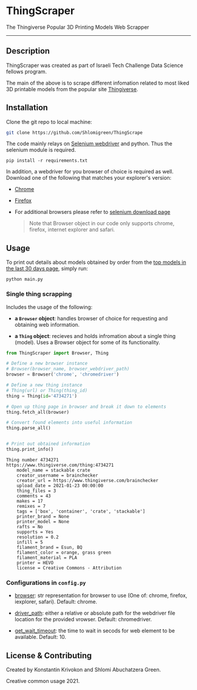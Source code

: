 # ThingScraper

The Thingiverse Popular 3D Printing Models Web Scrapper

 

---

## Description

ThingScraper was created as part of Israeli Tech Challenge <itc> Data Science fellows program.

The main of the above is to scrape different infomation related to most liked 3D printable models from the popular site [Thingiverse](https://www.thingiverse.com/).

## Installation

Clone the git repo to local machine:

```bash
git clone https://github.com/Shlomigreen/ThingScrape
```

The code mainly relays on [Selenium webdriver](https://www.selenium.dev/) and python.  Thus the selenium module is required.

```
pip install -r requirements.txt 
```

In addition, a webdriver for you browser of choice is required as well. Download one of the following that matches your explorer's version:

- [Chrome](https://sites.google.com/a/chromium.org/chromedriver/downloads)

- [Firefox](https://github.com/mozilla/geckodriver/releases)

- For additional browsers please refer to [selenium download page ](https://www.selenium.dev/downloads/)
  
  > Note that Browser object in our code only supports chrome, firefox, internet explorer and safari. 

## Usage

To print out details about models obtained by order from the [top models in the last 30 days page](https://www.thingiverse.com/search?type=things&q=&sort=popular&posted_after=now-30d), simply run:

```
python main.py
```

### Single thing scrapping

Includes the usage of the following:

* **a `Browser` object**: handles browser of choice for requesting and obtaining web information.

* **a `Thing` object**: recieves and holds infromation about a single thing (model). Uses a Browser object for some of its functionality.

```python
from ThingScraper import Browser, Thing

# Define a new browser instance
# Browser(browser_name, browser_webdriver_path)
browser = Browser('chrome', 'chromedriver')

# Define a new thing instance
# Thing(url) or Thing(thing_id)
thing = Thing(id='4734271')

# Open up thing page in browser and break it down to elements
thing.fetch_all(browser)

# Convert found elements into useful information
thing.parse_all()


# Print out obtained information
thing.print_info()
```

```
Thing number 4734271
https://www.thingiverse.com/thing:4734271
	model_name = stackable crate
	creator_username = brainchecker
	creator_url = https://www.thingiverse.com/brainchecker
	upload_date = 2021-01-23 00:00:00
	thing_files = 3
	comments = 43
	makes = 17
	remixes = 7
	tags = ['box', 'container', 'crate', 'stackable']
	printer_brand = None
	printer_model = None
	rafts = No
	supports = Yes
	resolution = 0.2
	infill = 5
	filament_brand = Esun, BQ
	filament_color = orange, grass green
	filament_material = PLA
	printer = HEVO
	license = Creative Commons - Attribution
```



### Configurations in `config.py`

- <u>browser</u>: str representation for browser to use (One of: chrome, firefox, iexplorer, safari). Default: chrome.

- <u>driver_path</u>: either a relative or absolute path for the webdriver file location for the provided vrowser. Default: chromedriver.

- <u>get_wait_timeout</u>: the time to wait in secods for web element to be available.  Default: 10.



## License & Contributing

Created by Konstantin Krivokon and Shlomi Abuchatzera Green.



Creative common usage 2021.
